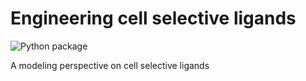# Engineering cell selective ligands

![Python package](https://github.com/meyer-lab/cell-selective-ligands/workflows/Python%20package/badge.svg)

A modeling perspective on cell selective ligands
